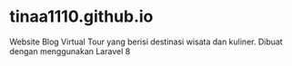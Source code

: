 # tinaa1110.github.io
Website Blog Virtual Tour yang berisi destinasi wisata dan kuliner. Dibuat dengan menggunakan Laravel 8
